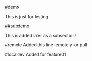 #demo

This is just for testing

##subdemo

This is added later as a subsection!

#remote
Added this line remotely for pull


#localdev
Added for feature01
